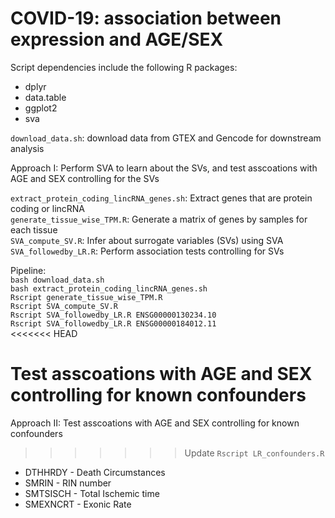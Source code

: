 # COVID-19: association between expression and AGE/SEX 
Script dependencies include the following R packages:
* dplyr
* data.table
* ggplot2
* sva

`download_data.sh`: download data from GTEX and Gencode for downstream analysis <br/>

Approach I: Perform SVA to learn about the SVs, and test asscoations with AGE and SEX controlling for the SVs <br/>

`extract_protein_coding_lincRNA_genes.sh`: Extract genes that are protein coding or lincRNA <br/>
`generate_tissue_wise_TPM.R`: Generate a matrix of genes by samples for each tissue <br/>
`SVA_compute_SV.R`: Infer about surrogate variables (SVs) using SVA <br/>
`SVA_followedby_LR.R`: Perform association tests controlling for SVs <br/>


Pipeline:<br/>
`bash download_data.sh` <br/>
`bash extract_protein_coding_lincRNA_genes.sh`<br/>
`Rscript generate_tissue_wise_TPM.R`<br/>
`Rscript SVA_compute_SV.R`<br/>
`Rscript SVA_followedby_LR.R ENSG00000130234.10`<br/>
`Rscript SVA_followedby_LR.R ENSG00000184012.11`<br/>
<<<<<<< HEAD


Test asscoations with AGE and SEX controlling for known confounders <br/>
=======


Approach II: Test asscoations with AGE and SEX controlling for known confounders <br/>
>>>>>>> Update
`Rscript LR_confounders.R`

* DTHHRDY  - Death Circumstances<br/>
* SMRIN  - RIN number <br/>
* SMTSISCH - Total Ischemic time <br/>
* SMEXNCRT - Exonic Rate <br/>
